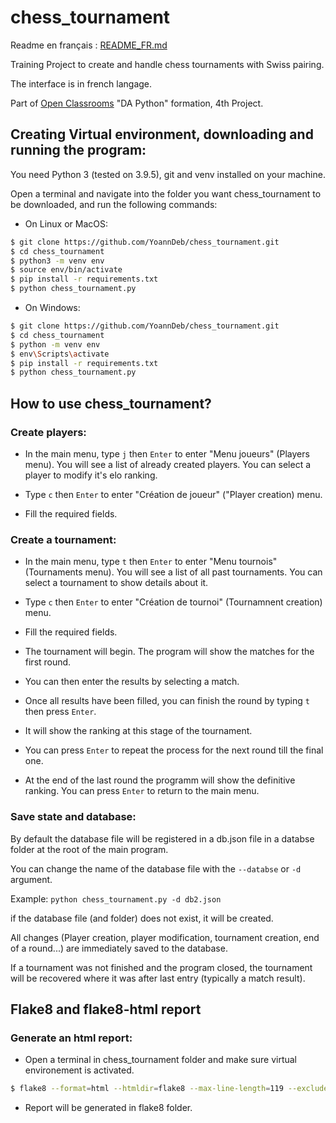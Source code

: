 # chess_tournament

Readme en français : [README_FR.md](https://github.com/YoannDeb/chess_tournament/blob/master/README_FR.md)

Training Project to create and handle chess tournaments with Swiss pairing.

The interface is in french langage.

Part of [Open Classrooms](/https://openclassrooms.com) "DA Python" formation, 4th Project.

## Creating Virtual environment, downloading and running the program:

You need Python 3 (tested on 3.9.5), git and venv installed on your machine.

Open a terminal and navigate into the folder you want chess_tournament to be downloaded, and run the following commands:

* On Linux or MacOS:
```bash
$ git clone https://github.com/YoannDeb/chess_tournament.git
$ cd chess_tournament
$ python3 -m venv env
$ source env/bin/activate
$ pip install -r requirements.txt
$ python chess_tournament.py
```

* On Windows:
```bash
$ git clone https://github.com/YoannDeb/chess_tournament.git
$ cd chess_tournament
$ python -m venv env
$ env\Scripts\activate
$ pip install -r requirements.txt
$ python chess_tournament.py
```

## How to use chess_tournament?
### Create players:

- In the main menu, type `j` then `Enter` to enter "Menu joueurs" (Players menu).
You will see a list of already created players. You can select a player to modify it's elo ranking.

- Type `c` then `Enter` to enter "Création de joueur" ("Player creation) menu.

- Fill the required fields.

### Create a tournament:

- In the main menu, type `t` then `Enter` to enter "Menu tournois" (Tournaments menu).
You will see a list of all past tournaments. You can select a tournament to show details about it.

- Type `c` then `Enter` to enter "Création de tournoi" (Tournamnent creation) menu.

- Fill the required fields.

- The tournament will begin. The program will show the matches for the first round.

- You can then enter the results by selecting a match.

- Once all results have been filled, you can finish the round by typing `t` then press `Enter`.

- It will show the ranking at this stage of the tournament.

- You can press `Enter` to repeat the process for the next round till the final one.

- At the end of the last round the programm will show the definitive ranking.
You can press `Enter` to return to the main menu.

### Save state and database:
 
By default the database file will be registered in a db.json file in a databse folder at the root of the main program.

You can change the name of the database file with the `--databse` or `-d` argument.

Example: `python chess_tournament.py -d db2.json`

if the database file (and folder) does not exist, it will be created.

All changes (Player creation, player modification, tournament creation, end of a round...) are immediately saved to the database.

If a tournament was not finished and the program closed, the tournament will be recovered where it was after last entry (typically a match result).

## Flake8 and flake8-html report

### Generate an html report:

* Open a terminal in chess_tournament folder and make sure virtual environement is activated.

```bash
$ flake8 --format=html --htmldir=flake8 --max-line-length=119 --exclude=winenv/,env/
```

* Report will be generated in flake8 folder.

